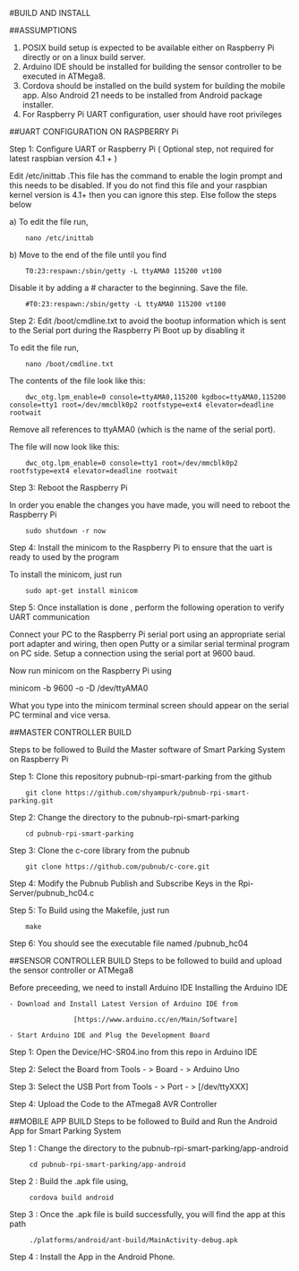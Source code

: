 #BUILD AND INSTALL

##ASSUMPTIONS

1. POSIX build setup is expected to be available either on Raspberry Pi directly or on a linux build server.
2. Arduino IDE should be installed for building the sensor controller to be executed in ATMega8.
3. Cordova should be installed on the build system for building the mobile app. Also Android 21 needs to be installed from Android package installer.
4. For Raspberry Pi UART configuration,  user should have root privileges

##UART CONFIGURATION ON RASPBERRY Pi

Step 1: Configure UART or Raspberry Pi ( Optional step, not required for latest raspbian version 4.1 + )

Edit /etc/inittab .This file has the command to enable the login prompt and this needs to be disabled. 
If you do not find this file and your raspbian kernel version is 4.1+ then you can ignore this step. Else follow the steps below

 a) To edit the file run, 
 
 		nano /etc/inittab

 b) Move to the end of the file until you find

		T0:23:respawn:/sbin/getty -L ttyAMA0 115200 vt100

Disable it by adding a # character to the beginning. Save the file.

		#T0:23:respawn:/sbin/getty -L ttyAMA0 115200 vt100


Step 2: Edit /boot/cmdline.txt to avoid the bootup information which is sent to the Serial port during the Raspberry Pi Boot up by disabling it

To edit the file run, 

		nano /boot/cmdline.txt

The contents of the file look like this:

		dwc_otg.lpm_enable=0 console=ttyAMA0,115200 kgdboc=ttyAMA0,115200 console=tty1 root=/dev/mmcblk0p2 rootfstype=ext4 elevator=deadline rootwait

Remove all references to ttyAMA0 (which is the name of the serial port). 

The file will now look like this:

		dwc_otg.lpm_enable=0 console=tty1 root=/dev/mmcblk0p2 rootfstype=ext4 elevator=deadline rootwait


Step 3: Reboot the Raspberry Pi

In order you enable the changes you have made, you will need to reboot the Raspberry Pi

		sudo shutdown -r now 


Step 4: Install the minicom to the Raspberry Pi to ensure that the uart is ready to used by the program

To install the minicom, just run
	
		sudo apt-get install minicom

Step 5: Once installation is done , perform the following operation to verify UART communication

Connect your PC to the Raspberry Pi serial port using an appropriate serial port adapter and wiring, then open Putty or a similar serial terminal program on PC side. Setup a connection using the serial port at 9600 baud.

Now run minicom on the Raspberry Pi using

minicom -b 9600 -o -D /dev/ttyAMA0

What you type into the minicom terminal screen should appear on the serial PC terminal and vice versa.


##MASTER CONTROLLER BUILD

Steps to be followed to Build the Master software of Smart Parking System on Raspberry Pi

Step 1: Clone this repository pubnub-rpi-smart-parking from the github
		
		git clone https://github.com/shyampurk/pubnub-rpi-smart-parking.git

Step 2: Change the directory to the pubnub-rpi-smart-parking

		cd pubnub-rpi-smart-parking

Step 3:	Clone the c-core library from the pubnub

		git clone https://github.com/pubnub/c-core.git


Step 4: Modify the Pubnub Publish and Subscribe Keys in the Rpi-Server/pubnub_hc04.c

Step 5: To Build using the Makefile, just run

		make

Step 6:	You should see the executable file named /pubnub_hc04

##SENSOR CONTROLLER BUILD
Steps to be followed to build and upload the sensor controller or ATMega8 

Before preceeding, we need to install Arduino IDE
Installing the Arduino IDE

    - Download and Install Latest Version of Arduino IDE from 

    				[https://www.arduino.cc/en/Main/Software]

    - Start Arduino IDE and Plug the Development Board



Step 1: Open the Device/HC-SR04.ino from this repo in Arduino IDE

Step 2: Select the Board from Tools - > Board - > Arduino Uno 

Step 3: Select the USB Port from Tools - > Port - > [/dev/ttyXXX]

Step 4: Upload the Code to the ATmega8 AVR Controller


##MOBILE APP BUILD
Steps to be followed to Build and Run the Android App for Smart Parking System

Step 1 : Change the directory to the pubnub-rpi-smart-parking/app-android

		 cd pubnub-rpi-smart-parking/app-android

Step 2 : Build the .apk file using,
		
		 cordova build android 

Step 3 : Once the .apk file is build successfully, you will find the app at this path

		 ./platforms/android/ant-build/MainActivity-debug.apk

Step 4 : Install the App in the Android Phone. 
